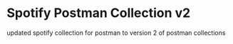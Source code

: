 # Spotify Postman Collection v2
updated spotify collection for postman to version 2 of postman collections
